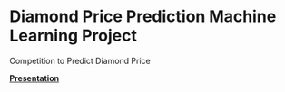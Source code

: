 # Diamond Price Prediction Machine Learning Project
Competition to Predict Diamond Price

[**Presentation**](https://docs.google.com/presentation/d/1POZy7ytUEXCbO-htsDjo3wlTSit-kMJy/edit?usp=sharing&ouid=109192312179100162689&rtpof=true&sd=true) 
